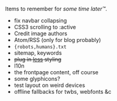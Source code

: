 Items to remember for *some time later™*.

 * fix navbar collapsing
 * CSS3 scrolling to :active
 * Credit image authors
 * Atom/RSS (only for blog probably)
 * `{robots,humans}.txt`
 * sitemap, keywords
 * <strike>plug in [less](http://lesscss.org/) styling</strike>
 * l10n
 * the frontpage content, off course
 * some glyphicons?
 * test layout on weird devices
 * offline fallbacks for twbs, webfonts &c
